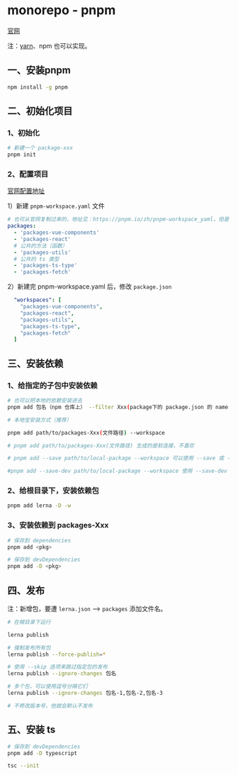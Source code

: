 # monorepo - pnpm

[官网](https://pnpm.io/zh/)

注：[yarn](https://github.com/Not-have/alibabacloud-console-base)、npm 也可以实现。

## 一、安装pnpm

```bash
npm install -g pnpm
```

## 二、初始化项目

### 1、初始化

```bash
# 新建一个 package-xxx
pnpm init
```

### 2、配置项目

[官网配置地址](https://pnpm.io/zh/pnpm-workspace_yaml)

1）新建 `pnpm-workspace.yaml` 文件

```yaml
# 也可从官网复制过来的，地址见：https://pnpm.io/zh/pnpm-workspace_yaml，但是 我习惯把组件写到 packages 下 
packages:
  - 'packages-vue-components'
  - 'packages-react'
  # 公共的方法（函数）
  - 'packages-utils'
  # 公共的 ts 类型
  - 'packages-ts-type'
  - 'packages-fetch'
```

2）新建完 pnpm-workspace.yaml 后，修改 `package.json`

```yaml
  "workspaces": [
    "packages-vue-components",
    "packages-react",
    "packages-utils",
    "packages-ts-type",
    "packages-fetch"
  ]
```

## 三、安装依赖

### 1、给指定的子包中安装依赖

```bash
# 也可以把本地的依赖安装进去
pnpm add 包名（npm 仓库上） --filter Xxx(package下的 package.json 的 name 字段)

# 本地宝安装方式（推荐）

pnpm add path/to/packages-Xxx(文件路径) --workspace

# pnpm add path/to/packages-Xxx(文件路径) 生成的是软连接，不喜欢

# pnpm add --save path/to/local-package --workspace 可以使用 --save 或 -S 选项将包添加到 dependencies

#pnpm add --save-dev path/to/local-package --workspace 使用 --save-dev 或 -D 将其添加到 devDependencies
```

### 2、给根目录下，安装依赖包

```bash
pnpm add lerna -D -w
```

### 3、安装依赖到 packages-Xxx

```bash
# 保存到 dependencies
pnpm add <pkg>

# 保存到 devDependencies
pnpm add -D <pkg>
```

## 四、发布

注：新增包，要遭 `lerna.json` ——> `packages` 添加文件名。

```bash
# 在根目录下运行

lerna publish

# 强制发布所有包
lerna publish --force-publish=*

# 使用 --skip 选项来跳过指定包的发布 
lerna publish --ignore-changes 包名

# 多个包，可以使用逗号分隔它们
lerna publish --ignore-changes 包名-1,包名-2,包名-3

# 不修改版本号，他就会默认不发布
```

## 五、安装 ts

```bash
# 保存到 devDependencies
pnpm add -D typescript

tsc --init
```